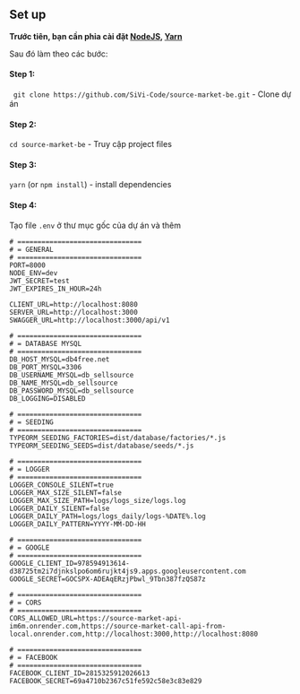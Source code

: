 ## Set up

**Trước tiên, bạn cần phỉa cài đặt [NodeJS](https://nodejs.org/), [Yarn](https://yarnpkg.com/)**

Sau đó làm theo các bước:

#### Step 1:

` git clone https://github.com/SiVi-Code/source-market-be.git` - Clone dự án

#### Step 2: 

`cd source-market-be` - Truy cập project files

#### Step 3: 

`yarn` (or `npm install`) - install dependencies

#### Step 4:

Tạo file `.env` ở thư mục gốc của dự án và thêm

```
# ===============================
# = GENERAL
# ===============================
PORT=8000
NODE_ENV=dev
JWT_SECRET=test
JWT_EXPIRES_IN_HOUR=24h

CLIENT_URL=http://localhost:8080
SERVER_URL=http://localhost:3000
SWAGGER_URL=http://localhost:3000/api/v1

# ===============================
# = DATABASE MYSQL
# ===============================
DB_HOST_MYSQL=db4free.net
DB_PORT_MYSQL=3306
DB_USERNAME_MYSQL=db_sellsource
DB_NAME_MYSQL=db_sellsource
DB_PASSWORD_MYSQL=db_sellsource
DB_LOGGING=DISABLED

# ===============================
# = SEEDING
# ===============================
TYPEORM_SEEDING_FACTORIES=dist/database/factories/*.js
TYPEORM_SEEDING_SEEDS=dist/database/seeds/*.js

# ===============================
# = LOGGER
# ===============================
LOGGER_CONSOLE_SILENT=true
LOGGER_MAX_SIZE_SILENT=false
LOGGER_MAX_SIZE_PATH=logs/logs_size/logs.log
LOGGER_DAILY_SILENT=false
LOGGER_DAILY_PATH=logs/logs_daily/logs-%DATE%.log
LOGGER_DAILY_PATTERN=YYYY-MM-DD-HH

# ===============================
# = GOOGLE
# ===============================
GOOGLE_CLIENT_ID=978594913614-d38725tm2i7djnkslpo6om6rujkt4js9.apps.googleusercontent.com
GOOGLE_SECRET=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

# ===============================
# = CORS
# ===============================
CORS_ALLOWED_URL=https://source-market-api-im6m.onrender.com,https://source-market-call-api-from-local.onrender.com,http://localhost:3000,http://localhost:8080

# ===============================
# = FACEBOOK
# ===============================
FACEBOOK_CLIENT_ID=2815325912026613
FACEBOOK_SECRET=69a4710b2367c51fe592c58e3c83e829
```
